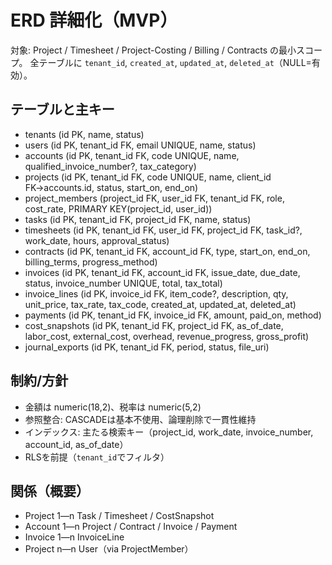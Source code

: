 # ERD 詳細化（MVP）

対象: Project / Timesheet / Project-Costing / Billing / Contracts の最小スコープ。
全テーブルに `tenant_id`, `created_at`, `updated_at`, `deleted_at`（NULL=有効）。

## テーブルと主キー
- tenants (id PK, name, status)
- users (id PK, tenant_id FK, email UNIQUE, name, status)
- accounts (id PK, tenant_id FK, code UNIQUE, name, qualified_invoice_number?, tax_category)
- projects (id PK, tenant_id FK, code UNIQUE, name, client_id FK→accounts.id, status, start_on, end_on)
- project_members (project_id FK, user_id FK, tenant_id FK, role, cost_rate, PRIMARY KEY(project_id, user_id))
- tasks (id PK, tenant_id FK, project_id FK, name, status)
- timesheets (id PK, tenant_id FK, user_id FK, project_id FK, task_id?, work_date, hours, approval_status)
- contracts (id PK, tenant_id FK, account_id FK, type, start_on, end_on, billing_terms, progress_method)
- invoices (id PK, tenant_id FK, account_id FK, issue_date, due_date, status, invoice_number UNIQUE, total, tax_total)
- invoice_lines (id PK, invoice_id FK, item_code?, description, qty, unit_price, tax_rate, tax_code, created_at, updated_at, deleted_at)
- payments (id PK, tenant_id FK, invoice_id FK, amount, paid_on, method)
- cost_snapshots (id PK, tenant_id FK, project_id FK, as_of_date, labor_cost, external_cost, overhead, revenue_progress, gross_profit)
- journal_exports (id PK, tenant_id FK, period, status, file_uri)

## 制約/方針
- 金額は numeric(18,2)、税率は numeric(5,2)
- 参照整合: CASCADEは基本不使用、論理削除で一貫性維持
- インデックス: 主たる検索キー（project_id, work_date, invoice_number, account_id, as_of_date）
- RLSを前提（`tenant_id`でフィルタ）

## 関係（概要）
- Project 1—n Task / Timesheet / CostSnapshot
- Account 1—n Project / Contract / Invoice / Payment
- Invoice 1—n InvoiceLine
- Project n—n User（via ProjectMember）
